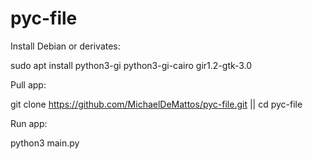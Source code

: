 # pyc-file

Install Debian or derivates:

sudo apt install python3-gi python3-gi-cairo gir1.2-gtk-3.0

Pull app:

git clone https://github.com/MichaelDeMattos/pyc-file.git || cd pyc-file

Run app:

python3 main.py
